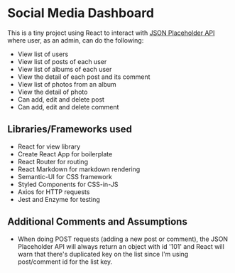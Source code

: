# Social Media Dashboard

This is a tiny project using React to interact with [JSON Placeholder API](https://jsonplaceholder.typicode.com/) where user, as an admin, can do the following:
* View list of users
* View list of posts of each user
* View list of albums of each user
* View the detail of each post and its comment
* View list of photos from an album
* View the detail of photo
* Can add, edit and delete post
* Can add, edit and delete comment

## Libraries/Frameworks used

* React for view library
* Create React App for boilerplate
* React Router for routing
* React Markdown for markdown rendering
* Semantic-UI for CSS framework
* Styled Components for CSS-in-JS
* Axios for HTTP requests
* Jest and Enzyme for testing

## Additional Comments and Assumptions
* When doing POST requests (adding a new post or comment), the JSON Placeholder API will always return an object with id '101' and React will warn that there's duplicated key on the list since I'm using post/comment id for the list key.
